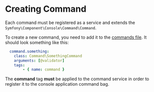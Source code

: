 # Creating Command

Each command must be registered as a service and extends the `Symfony\Component\Console\Command\Command`.

To create a new command, you need to add it to the [commands file](../src/config/console/commands.yml). It should look something like this:

```yml
  command.something:
    class: Command\SomethingCommand
    arguments: [@validator]
    tags:
        - { name: command }
```

The **command** tag **must** be applied to the command service in order to register it to the console application command bag.


